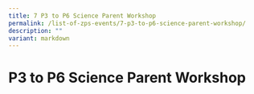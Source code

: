 ```yaml
---
title: 7 P3 to P6 Science Parent Workshop
permalink: /list-of-zps-events/7-p3-to-p6-science-parent-workshop/
description: ""
variant: markdown
---
```

# **P3 to P6 Science Parent Workshop**